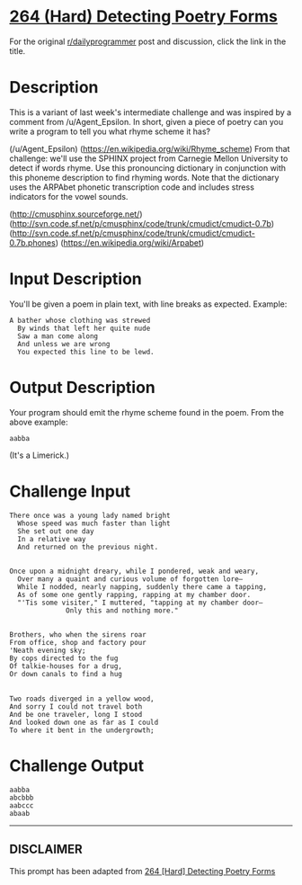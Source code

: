 # [264 (Hard) Detecting Poetry Forms](https://www.reddit.com/r/dailyprogrammer/comments/4gzeze/20160429_challenge_264_hard_detecting_poetry_forms/)

For the original [r/dailyprogrammer](https://www.reddit.com/r/dailyprogrammer/) post and discussion, click the link in the title.

# Description
This is a variant of last week's intermediate challenge and was inspired by a comment from /u/Agent_Epsilon. In short, given a piece of poetry can you write a program to tell you what rhyme scheme it has?

(/u/Agent_Epsilon)
(https://en.wikipedia.org/wiki/Rhyme_scheme)
From that challenge: we'll use the SPHINX project from Carnegie Mellon University to detect if words rhyme. Use this pronouncing dictionary in conjunction with this phoneme description to find rhyming words. Note that the dictionary uses the ARPAbet phonetic transcription code and includes stress indicators for the vowel sounds.

(http://cmusphinx.sourceforge.net/)
(http://svn.code.sf.net/p/cmusphinx/code/trunk/cmudict/cmudict-0.7b)
(http://svn.code.sf.net/p/cmusphinx/code/trunk/cmudict/cmudict-0.7b.phones)
(https://en.wikipedia.org/wiki/Arpabet)
# Input Description
You'll be given a poem in plain text, with line breaks as expected. Example:


```
A bather whose clothing was strewed
  By winds that left her quite nude
  Saw a man come along
  And unless we are wrong
  You expected this line to be lewd.
```
# Output Description
Your program should emit the rhyme scheme found in the poem. From the above example:


```
aabba
```
(It's a Limerick.)

# Challenge Input

```
There once was a young lady named bright
  Whose speed was much faster than light
  She set out one day
  In a relative way
  And returned on the previous night.
```
## 

```
Once upon a midnight dreary, while I pondered, weak and weary,
  Over many a quaint and curious volume of forgotten lore—
  While I nodded, nearly napping, suddenly there came a tapping,
  As of some one gently rapping, rapping at my chamber door.
  "'Tis some visiter," I muttered, "tapping at my chamber door—
              Only this and nothing more."
```
## 

```
Brothers, who when the sirens roar
From office, shop and factory pour
'Neath evening sky;
By cops directed to the fug
Of talkie-houses for a drug,
Or down canals to find a hug
```
## 

```
Two roads diverged in a yellow wood,
And sorry I could not travel both
And be one traveler, long I stood
And looked down one as far as I could
To where it bent in the undergrowth;
```
# Challenge Output

```
aabba
abcbbb
aabccc
abaab
```

----
## **DISCLAIMER**
This prompt has been adapted from [264 [Hard] Detecting Poetry Forms](https://www.reddit.com/r/dailyprogrammer/comments/4gzeze/20160429_challenge_264_hard_detecting_poetry_forms/
)
